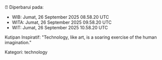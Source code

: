 ⏰ Diperbarui pada:
- WIB: Jumat, 26 September 2025 08.58.20 UTC
- WITA: Jumat, 26 September 2025 09.58.20 UTC
- WIT: Jumat, 26 September 2025 10.58.20 UTC

Kutipan Inspiratif:
"Technology, like art, is a soaring exercise of the human imagination."


Kategori: technology

